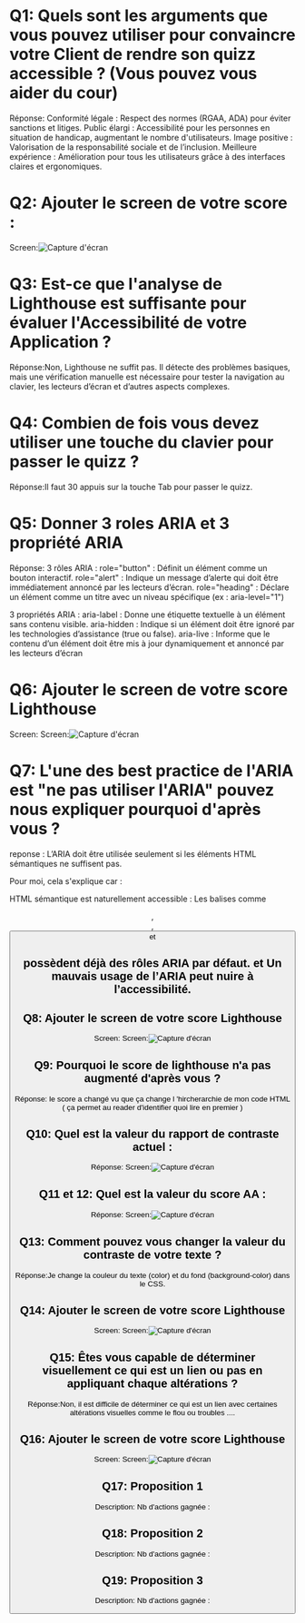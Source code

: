 # Q1: Quels sont les arguments que vous pouvez utiliser pour convaincre votre Client de rendre son quizz accessible ? (Vous pouvez vous aider du cour)
Réponse:
Conformité légale : Respect des normes (RGAA, ADA) pour éviter sanctions et litiges.
Public élargi : Accessibilité pour les personnes en situation de handicap, augmentant le nombre d'utilisateurs.
Image positive : Valorisation de la responsabilité sociale et de l’inclusion.
Meilleure expérience : Amélioration pour tous les utilisateurs grâce à des interfaces claires et ergonomiques.


# Q2: Ajouter le screen de votre score :
Screen:![Capture d'écran](assets/image.png)

# Q3: Est-ce que l'analyse de Lighthouse est suffisante pour évaluer l'Accessibilité de votre Application ?
Réponse:Non, Lighthouse ne suffit pas. Il détecte des problèmes basiques, mais une vérification manuelle est nécessaire pour tester la navigation au clavier, les lecteurs d’écran et d’autres aspects complexes.



# Q4: Combien de fois vous devez utiliser une touche du clavier pour passer le quizz ?
Réponse:Il faut 30 appuis sur la touche Tab pour passer le quizz.

# Q5: Donner 3 roles ARIA et 3 propriété ARIA
Réponse:
3 rôles ARIA :
role="button" : Définit un élément comme un bouton interactif.
role="alert" : Indique un message d’alerte qui doit être immédiatement annoncé par les lecteurs d’écran.
role="heading" : Déclare un élément comme un titre avec un niveau spécifique (ex : aria-level="1")

3 propriétés ARIA :
aria-label : Donne une étiquette textuelle à un élément sans contenu visible.
aria-hidden : Indique si un élément doit être ignoré par les technologies d’assistance (true ou false).
aria-live : Informe que le contenu d’un élément doit être mis à jour dynamiquement et annoncé par les lecteurs d’écran 

# Q6: Ajouter le screen de votre score Lighthouse
Screen: Screen:![Capture d'écran](assets/image1.png)

# Q7: L'une des best practice de l'ARIA est "ne pas utiliser l'ARIA" pouvez nous expliquer pourquoi d'après vous ?
reponse : L’ARIA doit être utilisée seulement si les éléments HTML sémantiques ne suffisent pas.

Pour moi, cela s'explique car :

HTML sémantique est naturellement accessible : Les balises comme <header>, <section>, <button> et <h1> possèdent déjà des rôles ARIA par défaut.
et Un mauvais usage de l’ARIA peut nuire à l’accessibilité.

# Q8: Ajouter le screen de votre score Lighthouse
Screen:  Screen:![Capture d'écran](assets/image2.png)


# Q9: Pourquoi le score de lighthouse n'a pas augmenté d'après vous ?
Réponse: le score a changé vu que ça change l 'hircherarchie de mon code HTML ( ça permet au reader d'identifier quoi lire en premier )

# Q10: Quel est la valeur du rapport de contraste actuel :
Réponse:   Screen:![Capture d'écran](assets/image3.png)


# Q11 et 12: Quel est la valeur du score AA :
Réponse:  Screen:![Capture d'écran](assets/image4.png)


# Q13: Comment pouvez vous changer la valeur du contraste de votre texte ?
Réponse:Je change la couleur du texte (color) et du fond (background-color) dans le CSS.

# Q14: Ajouter le screen de votre score Lighthouse
Screen: Screen:![Capture d'écran](assets/image5.png)

# Q15: Êtes vous capable de déterminer visuellement ce qui est un lien ou pas en appliquant chaque altérations ?
Réponse:Non, il est difficile de déterminer ce qui est un lien avec certaines altérations visuelles comme le flou ou troubles ....


# Q16: Ajouter le screen de votre score Lighthouse
Screen: Screen:![Capture d'écran](assets/image6.png)

# Q17:  Proposition 1
Description:
Nb d'actions gagnée : 

# Q18:  Proposition 2
Description:
Nb d'actions gagnée : 

# Q19:  Proposition 3
Description:
Nb d'actions gagnée : 
